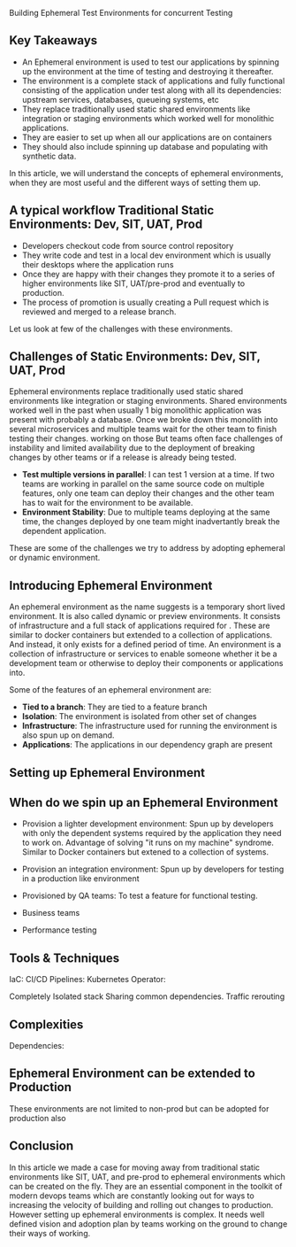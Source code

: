 Building Ephemeral Test Environments for concurrent Testing
## Key Takeaways

* An Ephemeral environment is used to test our applications by spinning up the environment at the time of testing and destroying it thereafter.
* The environment is a complete stack of applications and fully functional consisting of the application under test along with all its dependencies: upstream services, databases, queueing systems, etc
* They replace traditionally used static shared environments like integration or staging environments which worked well for monolithic applications. 
* They are easier to set up when all our applications are on containers
* They should also include spinning up database and populating with synthetic data.

In this article, we will understand the concepts of ephemeral environments, when they are most useful and the different ways of setting them up.

## A typical workflow Traditional Static Environments: Dev, SIT, UAT, Prod
- Developers checkout code from source control repository
- They write code and test in a local dev environment which is usually their desktops where the application runs
- Once they are happy with their changes they promote it to a series of higher environments like SIT, UAT/pre-prod and eventually to production.
- The process of promotion is usually creating a Pull request which is reviewed and merged to a release branch. 

Let us look at few of the challenges with these environments.

## Challenges of Static Environments: Dev, SIT, UAT, Prod
Ephemeral environments replace traditionally used static shared environments like integration or staging environments. Shared environments worked well in the past when usually 1 big monolithic application was present with probably a database. Once we broke down this monolith into several microservices and multiple teams wait for the other team to finish testing their changes.  working on those  But teams often face challenges of instability and limited availability due to the deployment of breaking changes by other teams or if a release is already being tested.

- **Test multiple versions in parallel**: I can test 1 version at a time. If two teams are working in parallel on the same source code on multiple features, only one team can deploy their changes and the other team has to wait for the environment to be available.
- **Environment Stability**: Due to multiple teams deploying at the same time, the changes deployed by one team might inadvertantly break the dependent application.

These are some of the challenges we try to address by adopting ephemeral or dynamic environment.

## Introducing Ephemeral Environment
An ephemeral environment as the name suggests is a temporary short lived environment. It is also called dynamic or preview environments. It consists of infrastructure and a full stack of applications required for .  These are similar to docker containers but extended to a collection of applications. And instead, it only exists for a defined period of time. An environment is a collection of infrastructure or services to enable someone whether it be a development team or otherwise to deploy their components or applications into. 

Some of the features of an ephemeral environment are:
- **Tied to a branch**: They are tied to a feature branch
- **Isolation**: The environment is isolated from other set of changes
- **Infrastructure**: The infrastructure used for running the environment is also spun up on demand.
- **Applications**: The applications in our dependency graph are present

## Setting up Ephemeral Environment


## When do we spin up an Ephemeral Environment
- Provision a lighter development environment: Spun up by developers with only the dependent systems required by the application they need to work on. Advantage of solving "it runs on my machine" syndrome. Similar to Docker containers but extened to a collection of systems.

- Provision an integration environment: Spun up by developers for testing in a production like environment
- Provisioned by QA teams: To test a feature for functional testing.
- Business teams
- Performance testing

## Tools & Techniques
IaC:
CI/CD Pipelines:
Kubernetes Operator:

Completely Isolated stack
Sharing common dependencies. Traffic rerouting
## Complexities
Dependencies:

## Ephemeral Environment can be extended to Production
These environments are not limited to non-prod but can be adopted for production also

## Conclusion
In this article we made a case for moving away from traditional static environments like SIT, UAT, and pre-prod to ephemeral environments which can be created on the fly. They are an essential component in the toolkit of modern devops teams which are constantly looking out for ways to increasing the velocity of building and rolling out changes to production. However setting up ephemeral environments is complex. It needs well defined vision and adoption plan by teams working on the ground to change their ways of working.

